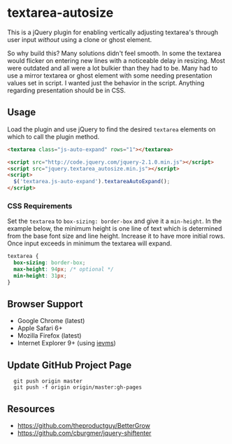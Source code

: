 # textarea-autosize

This is a jQuery plugin for enabling vertically adjusting textarea's through user input *without* using a clone or ghost element.

So why build this? Many solutions didn't feel smooth. In some the textarea would flicker on entering new lines with a noticeable delay in resizing. Most were outdated and all were a lot bulkier than they had to be. Many had to use a mirror textarea or ghost element with some needing presentation values set in script. I wanted just the behavior in the script. Anything regarding presentation should be in CSS.

## Usage

Load the plugin and use jQuery to find the desired `textarea` elements on which to call the plugin method.

```html
<textarea class="js-auto-expand" rows="1"></textarea>

<script src="http://code.jquery.com/jquery-2.1.0.min.js"></script>
<script src="jquery.textarea_autosize.min.js"></script>
<script>
  $('textarea.js-auto-expand').textareaAutoExpand();
</script>
```

### CSS Requirements

Set the `textarea` to `box-sizing: border-box` and give it a `min-height`. In the example below, the minimum height is one line of text which is determined from the base font size and line height. Increase it to have more initial rows. Once input exceeds in minimum the textarea will expand.

```css
textarea {
  box-sizing: border-box;
  max-height: 94px; /* optional */
  min-height: 31px;
}
```

## Browser Support

* Google Chrome (latest)
* Apple Safari 6+
* Mozilla Firefox (latest)
* Internet Explorer 9+ (using [ievms](https://github.com/xdissent/ievms))

## Update GitHub Project Page

      git push origin master
      git push -f origin origin/master:gh-pages

## Resources

* https://github.com/theproductguy/BetterGrow
* https://github.com/cburgmer/jquery-shiftenter
